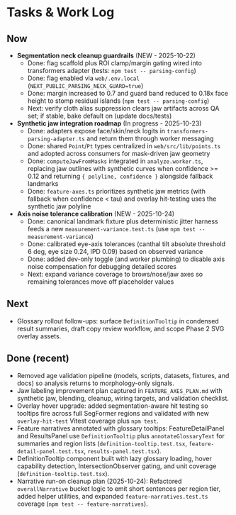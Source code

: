 # Tasks & Work Log

## Now
- **Segmentation neck cleanup guardrails** (NEW - 2025-10-22)
  - Done: flag scaffold plus ROI clamp/margin gating wired into transformers adapter (tests: `npm test -- parsing-config`)
  - Done: flag enabled via `web/.env.local` (`NEXT_PUBLIC_PARSING_NECK_GUARD=true`)
  - Done: margin increased to 0.7 and guard band reduced to 0.18x face height to stomp residual islands (`npm test -- parsing-config`)
  - Next: verify cloth alias suppression clears jaw artifacts across QA set; if stable, bake default on (update docs/tests)
- **Synthetic jaw integration roadmap** (In progress - 2025-10-23)
  - Done: adapters expose face/skin/neck logits in `transformers-parsing-adapter.ts` and return them through worker messaging
  - Done: shared `Point`/`Pt` types centralized in `web/src/lib/points.ts` and adopted across consumers for mask-driven jaw geometry
  - Done: `computeJawFromMasks` integrated in `analyze.worker.ts`, replacing jaw outlines with synthetic curves when confidence >= 0.12 and returning `{ polyline, confidence }` alongside fallback landmarks
  - Done: `feature-axes.ts` prioritizes synthetic jaw metrics (with fallback when confidence < tau) and overlay hit-testing uses the synthetic jaw polyline
- **Axis noise tolerance calibration** (NEW - 2025-10-24)
  - Done: canonical landmark fixture plus deterministic jitter harness feeds a new `measurement-variance.test.ts` (use `npm test -- measurement-variance`)
  - Done: calibrated eye-axis tolerances (canthal tilt absolute threshold 6 deg, eye size 0.24, IPD 0.09) based on observed variance
  - Done: added dev-only toggle (and worker plumbing) to disable axis noise compensation for debugging detailed scores
  - Next: expand variance coverage to brows/nose/jaw axes so remaining tolerances move off placeholder values
## Next
- Glossary rollout follow-ups: surface `DefinitionTooltip` in condensed result summaries, draft copy review workflow, and scope Phase 2 SVG overlay assets.

## Done (recent)
- Removed age validation pipeline (models, scripts, datasets, fixtures, and docs) so analysis returns to morphology-only signals.
- Jaw labeling improvement plan captured in `FEATURE_AXES_PLAN.md` with synthetic jaw, blending, cleanup, wiring targets, and validation checklist.
- Overlay hover upgrade: added segmentation-aware hit testing so tooltips fire across full SegFormer regions and validated with new `overlay-hit-test` Vitest coverage plus `npm test`.
- Feature narratives annotated with glossary tooltips: FeatureDetailPanel and ResultsPanel use `DefinitionTooltip` plus `annotateGlossaryText` for summaries and region lists (`definition-tooltip.test.tsx`, `feature-detail-panel.test.tsx`, `results-panel.test.tsx`).
- DefinitionTooltip component built with lazy glossary loading, hover capability detection, IntersectionObserver gating, and unit coverage (`definition-tooltip.test.tsx`).
- Narrative run-on cleanup plan (2025-10-24): Refactored `overallNarrative` bucket logic to emit short sentences per region tier, added helper utilities, and expanded `feature-narratives.test.ts` coverage (`npm test -- feature-narratives`).
